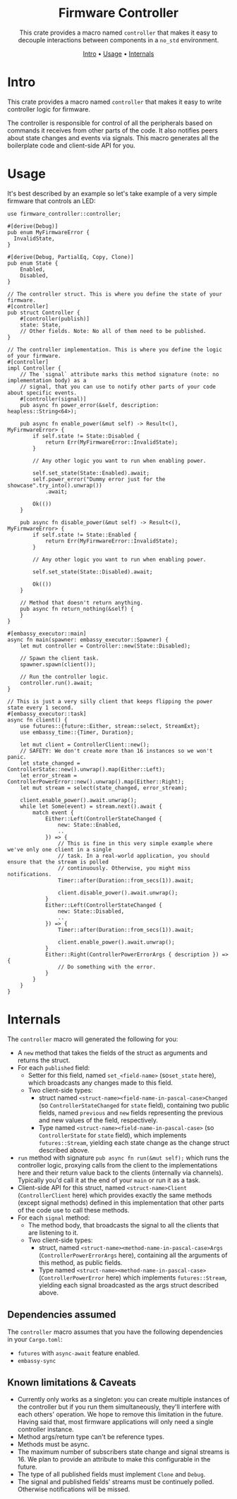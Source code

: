 <div align="center">

# Firmware Controller

This crate provides a macro named `controller` that makes it easy to decouple interactions between components in a `no_std` environment.

[Intro](#-intro) •
[Usage](#-usage) •
[Internals](#-internals)

</div>

# Intro

This crate provides a macro named `controller` that makes it easy to write controller logic for firmware.

The controller is responsible for control of all the peripherals based on commands it receives from other parts of the code. It also notifies peers about state changes and events via signals.
This macro generates all the boilerplate code and client-side API for you.

# Usage

It's best described by an example so let's take example of a very simple firmware that controls an LED:

```rust,no_run
use firmware_controller::controller;

#[derive(Debug)]
pub enum MyFirmwareError {
  InvalidState,
}

#[derive(Debug, PartialEq, Copy, Clone)]
pub enum State {
    Enabled,
    Disabled,
}

// The controller struct. This is where you define the state of your firmware.
#[controller]
pub struct Controller {
    #[controller(publish)]
    state: State,
    // Other fields. Note: No all of them need to be published.
}

// The controller implementation. This is where you define the logic of your firmware.
#[controller]
impl Controller {
    // The `signal` attribute marks this method signature (note: no implementation body) as a
    // signal, that you can use to notify other parts of your code about specific events.
    #[controller(signal)]
    pub async fn power_error(&self, description: heapless::String<64>);

    pub async fn enable_power(&mut self) -> Result<(), MyFirmwareError> {
        if self.state != State::Disabled {
            return Err(MyFirmwareError::InvalidState);
        }

        // Any other logic you want to run when enabling power.

        self.set_state(State::Enabled).await;
        self.power_error("Dummy error just for the showcase".try_into().unwrap())
            .await;

        Ok(())
    }

    pub async fn disable_power(&mut self) -> Result<(), MyFirmwareError> {
        if self.state != State::Enabled {
            return Err(MyFirmwareError::InvalidState);
        }

        // Any other logic you want to run when enabling power.

        self.set_state(State::Disabled).await;

        Ok(())
    }

    // Method that doesn't return anything.
    pub async fn return_nothing(&self) {
    }
}

#[embassy_executor::main]
async fn main(spawner: embassy_executor::Spawner) {
    let mut controller = Controller::new(State::Disabled);

    // Spawn the client task.
    spawner.spawn(client());

    // Run the controller logic.
    controller.run().await;
}

// This is just a very silly client that keeps flipping the power state every 1 second.
#[embassy_executor::task]
async fn client() {
    use futures::{future::Either, stream::select, StreamExt};
    use embassy_time::{Timer, Duration};

    let mut client = ControllerClient::new();
    // SAFETY: We don't create more than 16 instances so we won't panic.
    let state_changed = ControllerState::new().unwrap().map(Either::Left);
    let error_stream = ControllerPowerError::new().unwrap().map(Either::Right);
    let mut stream = select(state_changed, error_stream);

    client.enable_power().await.unwrap();
    while let Some(event) = stream.next().await {
        match event {
            Either::Left(ControllerStateChanged {
                new: State::Enabled,
                ..
            }) => {
                // This is fine in this very simple example where we've only one client in a single
                // task. In a real-world application, you should ensure that the stream is polled
                // continuously. Otherwise, you might miss notifications.
                Timer::after(Duration::from_secs(1)).await;

                client.disable_power().await.unwrap();
            }
            Either::Left(ControllerStateChanged {
                new: State::Disabled,
                ..
            }) => {
                Timer::after(Duration::from_secs(1)).await;

                client.enable_power().await.unwrap();
            }
            Either::Right(ControllerPowerErrorArgs { description }) => {
                // Do something with the error.
            }
        }
    }
}
```

# Internals

The `controller` macro will generated the following for you:

* A `new` method that takes the fields of the struct as arguments and returns the struct.
* For each `published` field:
  * Setter for this field, named `set_<field-name>` (so`set_state` here), which broadcasts any
    changes made to this field.
  * Two client-side types:
    * struct named `<struct-name><field-name-in-pascal-case>Changed` (so `ControllerStateChanged`
      for `state` field), containing two public fields, named `previous` and `new` fields
      representing the previous and new values of the field, respectively.
    * Type named `<struct-name><field-name-in-pascal-case>` (so `ControllerState` for
      `state` field), which implements `futures::Stream`, yielding each state change as the change
       struct described above.
* `run` method with signature `pub async fn run(&mut self);` which runs the controller logic,
   proxying calls from the client to the implementations here and their return value back to
   the clients (internally via channels). Typically you'd call it at the end of your `main`
   or run it as a task.
* Client-side API for this struct, named `<struct-name>Client` (`ControllerClient` here)
  which provides exactly the same methods (except signal methods) defined in this implementation
  that other parts of the code use to call these methods.
* For each `signal` method:
  * The method body, that broadcasts the signal to all the clients that are listening to it.
  * Two client-side types:
    * struct, named `<struct-name><method-name-in-pascal-case>Args` (`ControllerPowerErrorArgs`
      here), containing all the arguments of this method, as public fields.
    * Type named `<struct-name><method-name-in-pascal-case>` (`ControllerPowerError` here) which
      implements `futures::Stream`, yielding each signal broadcasted as the args struct described
      above.

## Dependencies assumed

The `controller` macro assumes that you have the following dependencies in your `Cargo.toml`:

* `futures` with `async-await` feature enabled.
* `embassy-sync`

## Known limitations & Caveats

* Currently only works as a singleton: you can create multiple instances of the controller but
  if you run them simultaneously, they'll interfere with each others' operation. We hope to remove
  this limitation in the future. Having said that, most firmware applications will only need a
  single controller instance.
* Method args/return type can't be reference types.
* Methods must be async.
* The maximum number of subscribers state change and signal streams is 16. We plan to provide an
  attribute to make this configurable in the future.
* The type of all published fields must implement `Clone` and `Debug`.
* The signal and published fields' streams must be continuely polled. Otherwise notifications will
  be missed.
